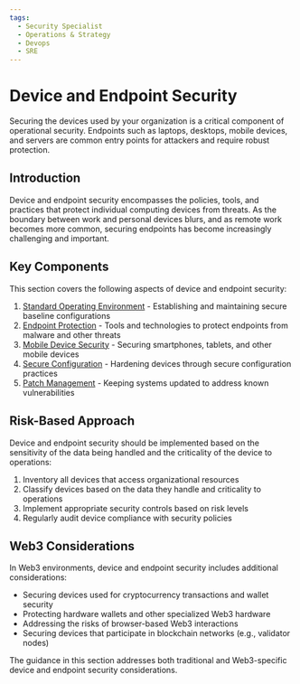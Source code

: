 ```yaml
---
tags:
  - Security Specialist
  - Operations & Strategy
  - Devops
  - SRE
---
```


# Device and Endpoint Security

Securing the devices used by your organization is a critical component of operational security. Endpoints such as laptops, desktops, mobile devices, and servers are common entry points for attackers and require robust protection.

## Introduction

Device and endpoint security encompasses the policies, tools, and practices that protect individual computing devices from threats. As the boundary between work and personal devices blurs, and as remote work becomes more common, securing endpoints has become increasingly challenging and important.

## Key Components

This section covers the following aspects of device and endpoint security:

1. [Standard Operating Environment](./standard-operating-environment.md) - Establishing and maintaining secure baseline configurations
2. [Endpoint Protection](./endpoint-protection.md) - Tools and technologies to protect endpoints from malware and other threats
3. [Mobile Device Security](./mobile-device-security.md) - Securing smartphones, tablets, and other mobile devices
4. [Secure Configuration](./secure-configuration.md) - Hardening devices through secure configuration practices
5. [Patch Management](./patch-management.md) - Keeping systems updated to address known vulnerabilities

## Risk-Based Approach

Device and endpoint security should be implemented based on the sensitivity of the data being handled and the criticality of the device to operations:

1. Inventory all devices that access organizational resources
2. Classify devices based on the data they handle and criticality to operations
3. Implement appropriate security controls based on risk levels
4. Regularly audit device compliance with security policies

## Web3 Considerations

In Web3 environments, device and endpoint security includes additional considerations:

- Securing devices used for cryptocurrency transactions and wallet security
- Protecting hardware wallets and other specialized Web3 hardware
- Addressing the risks of browser-based Web3 interactions
- Securing devices that participate in blockchain networks (e.g., validator nodes)

The guidance in this section addresses both traditional and Web3-specific device and endpoint security considerations.
